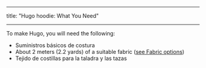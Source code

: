 - - -
title: "Hugo hoodie: What You Need"
- - -

To make Hugo, you will need the following:

- Suministros básicos de costura
- About 2 meters (2.2 yards) of a suitable fabric ([see Fabric options](/docs/patterns/hugo/fabric))
- Tejido de costillas para la taladra y las tazas
